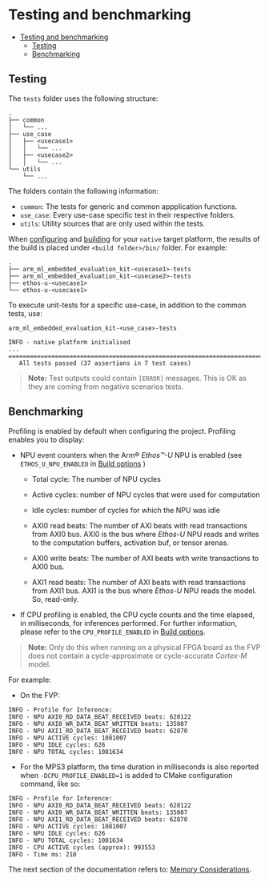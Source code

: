 # Testing and benchmarking

- [Testing and benchmarking](#testing-and-benchmarking)
  - [Testing](#testing)
  - [Benchmarking](#benchmarking)

## Testing

The `tests` folder uses the following structure:

```tree
.
├── common
│   └── ...
├── use_case
│   ├── <usecase1>
│   │   └── ...
│   ├── <usecase2>
│   │   └── ...
└── utils
    └── ...
```

The folders contain the following information:

- `common`: The tests for generic and common appplication functions.
- `use_case`: Every use-case specific test in their respective folders.
- `utils`: Utility sources that are only used within the tests.

When [configuring](./building.md#configuring-native-unit_test-build) and
[building](./building.md#building-the-configured-project) for your `native` target platform, the results of the build is
placed under `<build folder>/bin/` folder. For example:

```tree
.
├── arm_ml_embedded_evaluation_kit-<usecase1>-tests
├── arm_ml_embedded_evaluation_kit-<usecase2>-tests
├── ethos-u-<usecase1>
└── ethos-u-<usecase1>
```

To execute unit-tests for a specific use-case, in addition to the common tests, use:

```commandline
arm_ml_embedded_evaluation_kit-<use_case>-tests
```

```log
INFO - native platform initialised
...
===============================================================================
   All tests passed (37 assertions in 7 test cases)
```

> **Note:** Test outputs could contain `[ERROR]` messages. This is OK as they are coming from negative scenarios tests.

## Benchmarking

Profiling is enabled by default when configuring the project. Profiling enables you to display:

- NPU event counters when the Arm® *Ethos™-U* NPU is enabled (see `ETHOS_U_NPU_ENABLED` in [Build options](./building.md#build-options) )

  - Total cycle: The number of NPU cycles

  - Active cycles: number of NPU cycles that were used for computation

  - Idle cycles: number of cycles for which the NPU was idle

  - AXI0 read beats: The number of AXI beats with read transactions from AXI0 bus. AXI0 is the bus where
    *Ethos-U* NPU reads and writes to the computation buffers, activation buf, or tensor arenas.

  - AXI0 write beats: The number of AXI beats with write transactions to AXI0 bus.

  - AXI1 read beats: The number of AXI beats with read transactions from AXI1 bus. AXI1 is the bus where
   *Ethos-U* NPU reads the model. So, read-only.

- If CPU profiling is enabled, the CPU cycle counts and the time elapsed, in milliseconds, for inferences performed. For
  further information, please refer to the `CPU_PROFILE_ENABLED` in [Build options](./building.md#build-options).

> **Note:** Only do this when running on a physical FPGA board as the FVP does not contain a cycle-approximate or
> cycle-accurate *Cortex-M* model.

For example:

- On the FVP:

```log
INFO - Profile for Inference:
INFO - NPU AXI0_RD_DATA_BEAT_RECEIVED beats: 628122
INFO - NPU AXI0_WR_DATA_BEAT_WRITTEN beats: 135087
INFO - NPU AXI1_RD_DATA_BEAT_RECEIVED beats: 62870
INFO - NPU ACTIVE cycles: 1081007
INFO - NPU IDLE cycles: 626
INFO - NPU TOTAL cycles: 1081634
```

- For the MPS3 platform, the time duration in milliseconds is also reported when `-DCPU_PROFILE_ENABLED=1` is added to
  CMake configuration command, like so:

```log
INFO - Profile for Inference:
INFO - NPU AXI0_RD_DATA_BEAT_RECEIVED beats: 628122
INFO - NPU AXI0_WR_DATA_BEAT_WRITTEN beats: 135087
INFO - NPU AXI1_RD_DATA_BEAT_RECEIVED beats: 62870
INFO - NPU ACTIVE cycles: 1081007
INFO - NPU IDLE cycles: 626
INFO - NPU TOTAL cycles: 1081634
INFO - CPU ACTIVE cycles (approx): 993553
INFO - Time ms: 210
```

The next section of the documentation refers to: [Memory Considerations](memory_considerations.md).

